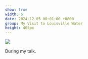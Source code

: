 ```yaml
---
show: true
width: 6
date: 2024-12-05 00:01:00 +0800
group: My Visit to Louisville Water
height: 405px
---
```

<div>
  <img class="lazy w-100 rounded-top" src="{{ '/assets/images/LWC_Pics/LWCVisit1.jpg' | relative_url }}">
  <div class="card-body">
    <p class="card-text">
      During my talk.
    </p>
  </div>
</div>
